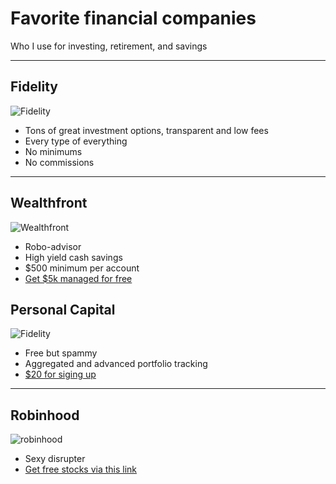 # Favorite financial companies

Who I use for investing, retirement, and savings

--- 

## Fidelity
![Fidelity](https://external-content.duckduckgo.com/iu/?u=https%3A%2F%2Ftse3.mm.bing.net%2Fth%3Fid%3DOIP.uyEpPYHTxGDA4yERWmu3lQHaFj%26pid%3DApi&f=1)
- Tons of great investment options, transparent and low fees
- Every type of everything
- No minimums
- No commissions

---

## Wealthfront
![Wealthfront](https://d1rthi4uscpmfy.cloudfront.net/assets/guest/og-88e41809815b5fd65565b79a37ad5c93a02a5a619a1b820e7e91bbb4b0e2c0e4.png)
- Robo-advisor
- High yield cash savings
- $500 minimum per account
- [Get $5k managed for free](https://wlth.fr/291qhrr)

## Personal Capital
![Fidelity](https://external-content.duckduckgo.com/iu/?u=https%3A%2F%2Ftse3.mm.bing.net%2Fth%3Fid%3DOIP.uyEpPYHTxGDA4yERWmu3lQHaFj%26pid%3DApi&f=1)
- Free but spammy
- Aggregated and advanced portfolio tracking
- [$20 for siging up](https://share.personalcapital.com/x/apvOiw)

---

## Robinhood
![robinhood](https://images.squarespace-cdn.com/content/v1/53fe4a70e4b0a2293ab0e42a/1509472030977-U6A1JU0ZGPUG4UIUAPUS/ke17ZwdGBToddI8pDm48kNvT88LknE-K9M4pGNO0Iqd7gQa3H78H3Y0txjaiv_0fDoOvxcdMmMKkDsyUqMSsMWxHk725yiiHCCLfrh8O1z5QPOohDIaIeljMHgDF5CVlOqpeNLcJ80NK65_fV7S1UbeDbaZv1s3QfpIA4TYnL5Qao8BosUKjCVjCf8TKewJIH3bqxw7fF48mhrq5Ulr0Hg/10.png?format=750w)
- Sexy disrupter
- [Get free stocks via this link](http://join.robinhood.com/davidl428)



